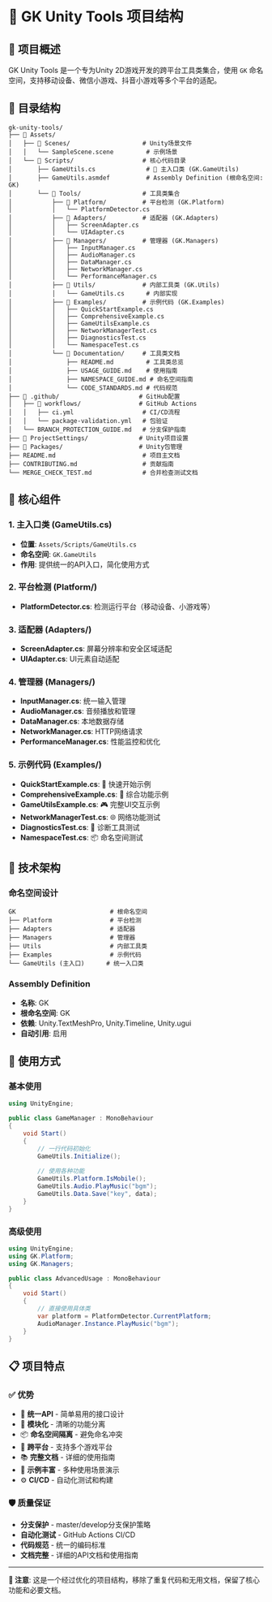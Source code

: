 # 📁 GK Unity Tools 项目结构

## 🎯 项目概述

GK Unity Tools 是一个专为Unity 2D游戏开发的跨平台工具类集合，使用 `GK` 命名空间，支持移动设备、微信小游戏、抖音小游戏等多个平台的适配。

## 📂 目录结构

```
gk-unity-tools/
├── 📁 Assets/
│   ├── 📁 Scenes/                    # Unity场景文件
│   │   └── SampleScene.scene         # 示例场景
│   └── 📁 Scripts/                   # 核心代码目录
│       ├── GameUtils.cs              # 🎯 主入口类 (GK.GameUtils)
│       ├── GameUtils.asmdef          # Assembly Definition (根命名空间: GK)
│       └── 📁 Tools/                 # 工具类集合
│           ├── 📁 Platform/          # 平台检测 (GK.Platform)
│           │   └── PlatformDetector.cs
│           ├── 📁 Adapters/          # 适配器 (GK.Adapters)
│           │   ├── ScreenAdapter.cs
│           │   └── UIAdapter.cs
│           ├── 📁 Managers/          # 管理器 (GK.Managers)
│           │   ├── InputManager.cs
│           │   ├── AudioManager.cs
│           │   ├── DataManager.cs
│           │   ├── NetworkManager.cs
│           │   └── PerformanceManager.cs
│           ├── 📁 Utils/             # 内部工具类 (GK.Utils)
│           │   └── GameUtils.cs      # 内部实现
│           ├── 📁 Examples/          # 示例代码 (GK.Examples)
│           │   ├── QuickStartExample.cs
│           │   ├── ComprehensiveExample.cs
│           │   ├── GameUtilsExample.cs
│           │   ├── NetworkManagerTest.cs
│           │   ├── DiagnosticsTest.cs
│           │   └── NamespaceTest.cs
│           └── 📁 Documentation/     # 工具类文档
│               ├── README.md         # 工具类总览
│               ├── USAGE_GUIDE.md    # 使用指南
│               ├── NAMESPACE_GUIDE.md # 命名空间指南
│               └── CODE_STANDARDS.md # 代码规范
├── 📁 .github/                      # GitHub配置
│   ├── 📁 workflows/                # GitHub Actions
│   │   ├── ci.yml                   # CI/CD流程
│   │   └── package-validation.yml   # 包验证
│   └── BRANCH_PROTECTION_GUIDE.md   # 分支保护指南
├── 📁 ProjectSettings/              # Unity项目设置
├── 📁 Packages/                     # Unity包管理
├── README.md                        # 项目主文档
├── CONTRIBUTING.md                  # 贡献指南
└── MERGE_CHECK_TEST.md              # 合并检查测试文档
```

## 🎯 核心组件

### 1. 主入口类 (GameUtils.cs)
- **位置**: `Assets/Scripts/GameUtils.cs`
- **命名空间**: `GK.GameUtils`
- **作用**: 提供统一的API入口，简化使用方式

### 2. 平台检测 (Platform/)
- **PlatformDetector.cs**: 检测运行平台（移动设备、小游戏等）

### 3. 适配器 (Adapters/)
- **ScreenAdapter.cs**: 屏幕分辨率和安全区域适配
- **UIAdapter.cs**: UI元素自动适配

### 4. 管理器 (Managers/)
- **InputManager.cs**: 统一输入管理
- **AudioManager.cs**: 音频播放和管理
- **DataManager.cs**: 本地数据存储
- **NetworkManager.cs**: HTTP网络请求
- **PerformanceManager.cs**: 性能监控和优化

### 5. 示例代码 (Examples/)
- **QuickStartExample.cs**: 🚀 快速开始示例
- **ComprehensiveExample.cs**: 📖 综合功能示例
- **GameUtilsExample.cs**: 🎮 完整UI交互示例
- **NetworkManagerTest.cs**: 🌐 网络功能测试
- **DiagnosticsTest.cs**: 🔧 诊断工具测试
- **NamespaceTest.cs**: 📦 命名空间测试

## 🔧 技术架构

### 命名空间设计
```
GK                          # 根命名空间
├── Platform                # 平台检测
├── Adapters                # 适配器
├── Managers                # 管理器
├── Utils                   # 内部工具类
├── Examples                # 示例代码
└── GameUtils (主入口)      # 统一入口类
```

### Assembly Definition
- **名称**: GK
- **根命名空间**: GK
- **依赖**: Unity.TextMeshPro, Unity.Timeline, Unity.ugui
- **自动引用**: 启用

## 🚀 使用方式

### 基本使用
```csharp
using UnityEngine;

public class GameManager : MonoBehaviour
{
    void Start()
    {
        // 一行代码初始化
        GameUtils.Initialize();
        
        // 使用各种功能
        GameUtils.Platform.IsMobile();
        GameUtils.Audio.PlayMusic("bgm");
        GameUtils.Data.Save("key", data);
    }
}
```

### 高级使用
```csharp
using UnityEngine;
using GK.Platform;
using GK.Managers;

public class AdvancedUsage : MonoBehaviour
{
    void Start()
    {
        // 直接使用具体类
        var platform = PlatformDetector.CurrentPlatform;
        AudioManager.Instance.PlayMusic("bgm");
    }
}
```

## 📋 项目特点

### ✅ 优势
- 🎯 **统一API** - 简单易用的接口设计
- 🔧 **模块化** - 清晰的功能分离
- 📦 **命名空间隔离** - 避免命名冲突
- 🚀 **跨平台** - 支持多个游戏平台
- 📚 **完整文档** - 详细的使用指南
- 🧪 **示例丰富** - 多种使用场景演示
- ⚙️ **CI/CD** - 自动化测试和构建

### 🛡️ 质量保证
- **分支保护** - master/develop分支保护策略
- **自动化测试** - GitHub Actions CI/CD
- **代码规范** - 统一的编码标准
- **文档完整** - 详细的API文档和使用指南

---

**📝 注意**: 这是一个经过优化的项目结构，移除了重复代码和无用文档，保留了核心功能和必要文档。

